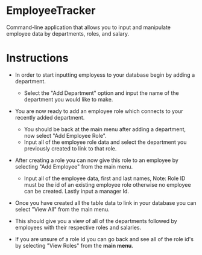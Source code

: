 # EmployeeTracker
Command-line application that allows you to input and manipulate employee data by departments, roles, and salary.

# Instructions

* In order to start inputting employess to your database begin by adding a department.
  
  * Select the "Add Department" option and input the name of the department you would like to make.

* You are now ready to add an employee role which connects to your recently added department.

  * You should be back at the main menu after adding a department, now select "Add Employee Role".
  * Input all of the employee role data and select the department you previously created to link to that role.
  
* After creating a role you can now give this role to an employee by selecting "Add Employee" from the main menu.

  * Input all of the employee data, first and last names, Note: Role ID must be the id of an existing employee role otherwise no employee can be created. Lastly input a manager Id.
  
* Once you have created all the table data to link in your database you can select "View All" from the main menu.
* This should give you a view of all of the departments followed by employees with their respective roles and salaries.

* If you are unsure of a role id you can go back and see all of the role id's by selecting "View Roles" from the
**main menu**.
